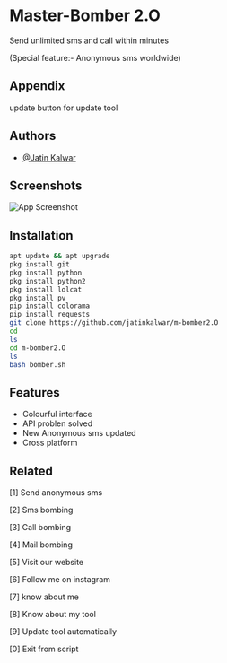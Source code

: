 # Master-Bomber 2.O

Send unlimited sms and call within minutes

(Special feature:- Anonymous sms worldwide)



## Appendix

update button for update tool

  
## Authors

- [@Jatin Kalwar](https://www.github.com/jatinkalwar)

  
## Screenshots

![App Screenshot](https://github.com/jatinkalwar/m-bomber2.O/blob/main/Additional/Screenshot_2021-06-10-17-53-07-54.jpg)

  
## Installation 

```bash 
apt update && apt upgrade
pkg install git
pkg install python
pkg install python2
pkg install lolcat
pkg install pv
pip install colorama
pip install requests
git clone https://github.com/jatinkalwar/m-bomber2.O
cd
ls
cd m-bomber2.O
ls
bash bomber.sh
```
    
## Features

- Colourful interface
- API problen solved
- New Anonymous sms updated
- Cross platform

  
## Related

[1] Send anonymous sms

[2] Sms bombing

[3] Call bombing

[4] Mail bombing 

[5] Visit our website

[6] Follow me on instagram

[7] know about me

[8] Know about my tool

[9] Update tool automatically

[0] Exit from script
